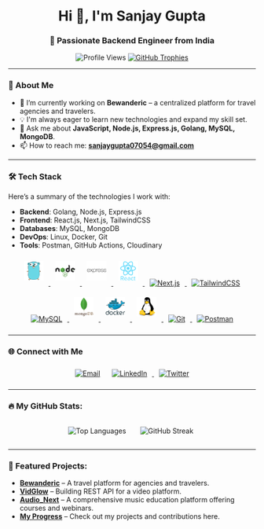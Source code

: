 <h1 align="center">Hi 👋, I'm Sanjay Gupta</h1>
<h3 align="center">🚀 Passionate Backend Engineer from India</h3>

<p align="center">
  <img src="https://komarev.com/ghpvc/?username=sanjaygupta972004&label=Profile%20views&color=0e75b6&style=flat" alt="Profile Views" />
  <a href="https://github.com/ryo-ma/github-profile-trophy">
    <img src="https://github-profile-trophy.vercel.app/?username=sanjaygupta972004&theme=gruvbox&row=1&no-frame=true&no-bg=true" alt="GitHub Trophies" />
  </a>
</p>

---

### 🌟 About Me

- 🌱 I’m currently working on **Bewanderic** – a centralized platform for travel agencies and travelers.
- 💡 I'm always eager to learn new technologies and expand my skill set.
- 💬 Ask me about **JavaScript, Node.js, Express.js, Golang, MySQL, MongoDB**.
- 📫 How to reach me: **sanjaygupta07054@gmail.com**

---

### 🛠️ Tech Stack

Here’s a summary of the technologies I work with:

- **Backend**: Golang, Node.js, Express.js
- **Frontend**: React.js, Next.js, TailwindCSS
- **Databases**: MySQL, MongoDB
- **DevOps**: Linux, Docker, Git
- **Tools**: Postman, GitHub Actions, Cloudinary

<p align="center">
  <a href="https://golang.org/" target="_blank" rel="noreferrer">
    <img src="https://raw.githubusercontent.com/devicons/devicon/master/icons/go/go-original.svg" alt="Golang" width="40" height="40" style="margin: 10px;" />
  </a>
  <a href="https://nodejs.org" target="_blank" rel="noreferrer">
    <img src="https://raw.githubusercontent.com/devicons/devicon/master/icons/nodejs/nodejs-original-wordmark.svg" alt="Node.js" width="40" height="40" style="margin: 10px;" />
  </a>
  <a href="https://expressjs.com" target="_blank" rel="noreferrer">
    <img src="https://raw.githubusercontent.com/devicons/devicon/master/icons/express/express-original-wordmark.svg" alt="Express.js" width="40" height="40" style="margin: 10px;" />
  </a>
  <a href="https://reactjs.org/" target="_blank" rel="noreferrer">
    <img src="https://raw.githubusercontent.com/devicons/devicon/master/icons/react/react-original-wordmark.svg" alt="React.js" width="40" height="40" style="margin: 10px;" />
  </a>
  <a href="https://nextjs.org/" target="_blank" rel="noreferrer">
    <img src="https://cdn.worldvectorlogo.com/logos/nextjs-2.svg" alt="Next.js" width="40" height="40" style="margin: 10px;" />
  </a>
  <a href="https://tailwindcss.com/" target="_blank" rel="noreferrer">
    <img src="https://www.vectorlogo.zone/logos/tailwindcss/tailwindcss-icon.svg" alt="TailwindCSS" width="40" height="40" style="margin: 10px;" />
  </a>
  <a href="https://www.mysql.com/" target="_blank" rel="noreferrer">
    <img src="https://www.vectorlogo.zone/logos/mysql/mysql-official.svg" alt="MySQL" width="40" height="40" style="margin: 10px;" />
  </a>
  <a href="https://www.mongodb.com/" target="_blank" rel="noreferrer">
    <img src="https://raw.githubusercontent.com/devicons/devicon/master/icons/mongodb/mongodb-original-wordmark.svg" alt="MongoDB" width="40" height="40" style="margin: 10px;" />
  </a>
  <a href="https://www.docker.com/" target="_blank" rel="noreferrer">
    <img src="https://raw.githubusercontent.com/devicons/devicon/master/icons/docker/docker-original-wordmark.svg" alt="Docker" width="40" height="40" style="margin: 10px;" />
  </a>
  <a href="https://www.linux.org/" target="_blank" rel="noreferrer">
    <img src="https://raw.githubusercontent.com/devicons/devicon/master/icons/linux/linux-original.svg" alt="Linux" width="40" height="40" style="margin: 10px;" />
  </a>
  <a href="https://git-scm.com/" target="_blank" rel="noreferrer">
    <img src="https://www.vectorlogo.zone/logos/git-scm/git-scm-icon.svg" alt="Git" width="40" height="40" style="margin: 10px;" />
  </a>
  <a href="https://www.postman.com/" target="_blank" rel="noreferrer">
    <img src="https://www.vectorlogo.zone/logos/getpostman/getpostman-icon.svg" alt="Postman" width="40" height="40" style="margin: 10px;" />
  </a>
</p>

---

### 🌐 Connect with Me

<p align="center">
  <a href="mailto:sanjaygupta07054@gmail.com"><img src="https://img.icons8.com/color/48/000000/gmail-new.png" alt="Email" width="40" height="40" style="margin: 10px;" /></a>
  <a href="https://www.linkedin.com/in/sanjay-gupta-687552261/" target="_blank">
    <img src="https://img.icons8.com/color/48/000000/linkedin.png" alt="LinkedIn" width="40" height="40" style="margin: 10px;" />
  </a>
  <a href="https://x.com/Dev_Sanjay2004" target="_blank">
    <img src="https://img.icons8.com/color/48/000000/twitter-squared.png" alt="Twitter" width="40" height="40" style="margin: 10px;" />
  </a>
</p>

---

### 🔥 My GitHub Stats:

<p align="center"> 
  <img src="https://github-readme-stats.vercel.app/api/top-langs?username=sanjaygupta972004&show_icons=true&locale=en&layout=compact" alt="Top Languages" style="margin: 10px;" /> 
  <img src="https://github-readme-streak-stats.herokuapp.com/?user=sanjaygupta972004" alt="GitHub Streak" style="margin: 15px;" /> 
</p>

---

### 💼 Featured Projects:

- **[Bewanderic](https://bewanderic.com/)** – A travel platform for agencies and travelers.
- **[VidGlow](https://github.com/sanjaygupta972004/vidGlow)** – Building REST API for a video platform.
- **[Audio_Next](https://audio-next.vercel.app/)** – A comprehensive music education platform offering courses and webinars.
- **[My Progress](https://github.com/sanjaygupta972004)** – Check out my projects and contributions here.

